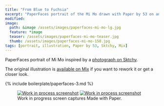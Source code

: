 ```yaml
---
title: "From Blue to Fuchsia"
excerpt: "PaperFaces portrait of the Mi Mo drawn with Paper by 53 on an iPad."
modified: 
image: 
  path: &image /assets/images/paperfaces-mi-mo-lg.jpg 
  feature: *image
  teaser: /assets/images/paperfaces-mi-mo-teaser.jpg
  thumb: /assets/images/paperfaces-mi-mo-150.jpg
tags: [portrait, illustration, Paper by 53, Sktchy, Mix]
---
```


PaperFaces portrait of Mi Mo inspired by a [photograph on Sktchy](http://sktchy.com/oIkdLC).

The original illustration is [available on Mix](https://mix.fiftythree.com/11098-Michael-Rose/1619293) if you want to rework it or get a closer look.

{% include boilerplate/paperfaces-3.md %}

<figure class="half">
  <a href="{{ site.url }}/assets/images/paperfaces-mi-mo-process-1-lg.jpg"><img src="{{ site.url }}/assets/images/paperfaces-mi-mo-process-1-600.jpg" alt="Work in process screenshot"></a>
  <a href="{{ site.url }}/assets/images/paperfaces-mi-mo-process-2-lg.jpg"><img src="{{ site.url }}/assets/images/paperfaces-mi-mo-process-2-600.jpg" alt="Work in process screenshot"></a>
  <figcaption>Work in progress screen captures Made with Paper.</figcaption>
</figure>
